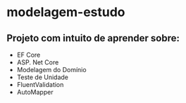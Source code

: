# modelagem-estudo

## Projeto com intuito de aprender sobre:
  * EF Core
  * ASP. Net Core
  * Modelagem do Domínio
  * Teste de Unidade
  * FluentValidation
  * AutoMapper
  
